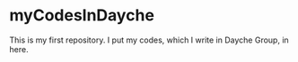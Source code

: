 # myCodesInDayche
This is my first repository. I put my codes, which I write in Dayche Group, in here. 
